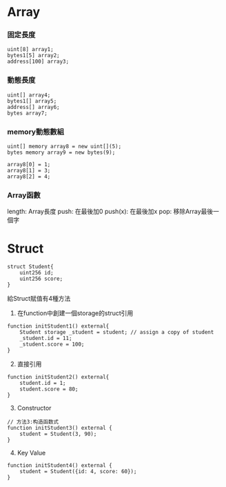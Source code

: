 # Array

### 固定長度
```
uint[8] array1;
bytes1[5] array2;
address[100] array3;
```

### 動態長度
```
uint[] array4;
bytes1[] array5;
address[] array6;
bytes array7;
```

### memory動態數組
```
uint[] memory array8 = new uint[](5);
bytes memory array9 = new bytes(9);

array8[0] = 1;
array8[1] = 3;
array8[2] = 4;
```

### Array函數
length: Array長度
push: 在最後加0
push(x): 在最後加x
pop: 移除Array最後一個字

# Struct
```
struct Student{
    uint256 id;
    uint256 score; 
}
```

給Struct賦值有4種方法

1. 在function中創建一個storage的struct引用
```
function initStudent1() external{
    Student storage _student = student; // assign a copy of student
    _student.id = 11;
    _student.score = 100;
}
```

2. 直接引用
```
function initStudent2() external{
    student.id = 1;
    student.score = 80;
}
```

3. Constructor
```
// 方法3:构造函数式
function initStudent3() external {
    student = Student(3, 90);
}
```

4. Key Value
```
function initStudent4() external {
    student = Student({id: 4, score: 60});
}
```

